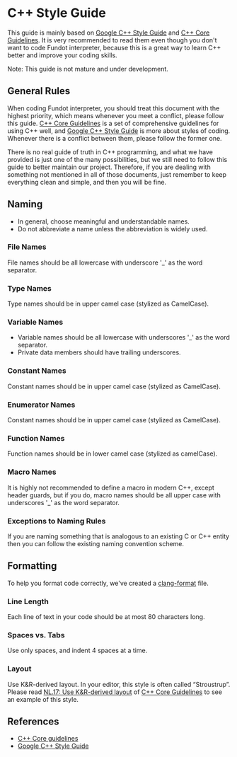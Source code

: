 # C++ Style Guide

This guide is mainly based on [Google C++ Style Guide](https://google.github.io/styleguide/cppguide.html) and [C++ Core Guidelines](https://isocpp.github.io/CppCoreGuidelines/CppCoreGuidelines). It is very recommended to read them even though you don't want to code Fundot interpreter, because this is a great way to learn C++ better and improve your coding skills.

Note: This guide is not mature and under development.

## General Rules

When coding Fundot interpreter, you should treat this document with the highest priority, which means whenever you meet a conflict, please follow this guide. [C++ Core Guidelines](https://isocpp.github.io/CppCoreGuidelines/CppCoreGuidelines) is a set of comprehensive guidelines for using C++ well, and [Google C++ Style Guide](https://google.github.io/styleguide/cppguide.html) is more about styles of coding. Whenever there is a conflict between them, please follow the former one.

There is no real guide of truth in C++ programming, and what we have provided is just one of the many possibilities, but we still need to follow this guide to better maintain our project. Therefore, if you are dealing with something not mentioned in all of those documents, just remember to keep everything clean and simple, and then you will be fine.

## Naming

* In general, choose meaningful and understandable names.
* Do not abbreviate a name unless the abbreviation is widely used.

### File Names

File names should be all lowercase with underscore '_' as the word separator.

### Type Names

Type names should be in upper camel case (stylized as CamelCase).

### Variable Names

* Variable names should be all lowercase with underscores '_' as the word separator.
* Private data members should have trailing underscores.

### Constant Names

Constant names should be in upper camel case (stylized as CamelCase).

### Enumerator Names

Constant names should be in upper camel case (stylized as CamelCase).

### Function Names

Function names should be in lower camel case (stylized as camelCase).

### Macro Names

It is highly not recommended to define a macro in modern C++, except header guards, but if you do, macro names should be all upper case with underscores '_' as the word separator.

### Exceptions to Naming Rules

If you are naming something that is analogous to an existing C or C++ entity then you can follow the existing naming convention scheme.

## Formatting

To help you format code correctly, we've created a [clang-format](.clang-format) file.

### Line Length

Each line of text in your code should be at most 80 characters long.

### Spaces vs. Tabs

Use only spaces, and indent 4 spaces at a time.

### Layout

Use K&R-derived layout. In your editor, this style is often called “Stroustrup”. Please read [NL.17: Use K&R-derived layout](https://isocpp.github.io/CppCoreGuidelines/CppCoreGuidelines#nl17-use-kr-derived-layout) of [C++ Core Guidelines](https://isocpp.github.io/CppCoreGuidelines/CppCoreGuidelines) to see an example of this style.

## References

* [C++ Core guidelines](https://isocpp.github.io/CppCoreGuidelines/CppCoreGuidelines)
* [Google C++ Style Guide](https://google.github.io/styleguide/cppguide.html)

